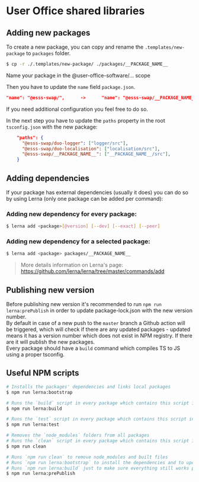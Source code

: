 # User Office shared libraries

## Adding new packages

To create a new package, you can copy and rename the `.templates/new-package` to `packages` folder.

```bash
$ cp -r ./.templates/new-package/ ./packages/__PACKAGE_NAME__
```

Name your package in the @user-office-software/... scope

Then you have to update the `name` field `package.json`.

```json
"name": "@esss-swap/",      ->      "name": "@esss-swap/__PACKAGE_NAME__",
```

If you need additional configuration you feel free to do so.

In the next step you have to update the `paths` property in the root `tsconfig.json` with the new package:

```json
    "paths": {
      "@esss-swap/duo-logger": ["logger/src"],
      "@esss-swap/duo-localisation": ["localisation/src"],
      "@esss-swap/__PACKAGE_NAME__": ["__PACKAGE_NAME__/src"],
    }
```

## Adding dependencies

If your package has external dependencies (usually it does) you can do so by using Lerna (only one package can be added per command):

### Adding new dependency for every package:

```bash
$ lerna add <package>[@version] [--dev] [--exact] [--peer]
```

### Adding new dependency for a selected package:

```bash
$ lerna add <package> packages/__PACKAGE_NAME__
```

> More details information on Lerna's page: https://github.com/lerna/lerna/tree/master/commands/add

## Publishing new version

Before publishing new version it's recommended to run `npm run lerna:prePublish` in order to update package-lock.json with the new version number. \
By default in case of a new push to the `master` branch a Github action will be triggered, which will check if there are any updated packages - updated means it has a version number which does not exist in NPM registry. If there are it will publish the new packages. \
Every package should have a `build` command which compiles TS to JS using a proper tsconfig.

## Useful NPM scripts

```bash
# Installs the packages' dependencies and links local packages
$ npm run lerna:bootstrap

# Runs the `build` script in every package which contains this script in its `package.json`
$ npm run lerna:build

# Runs the `test` script in every package which contains this script in its `package.json`
$ npm run lerna:test

# Removes the `node_modules` folders from all packages
# Runs the `clean` script in every package which contains this script in its `package.json`
$ npm run clean

# Runs `npm run clean` to remove node_modules and built files
# Runs `npm run lerna:bootstrap` to install the dependencies and to update `package-lock.json`
# Runs `npm run lerna:build` just to make sure everything still works properly
$ npm run lerna:prePublish
```
